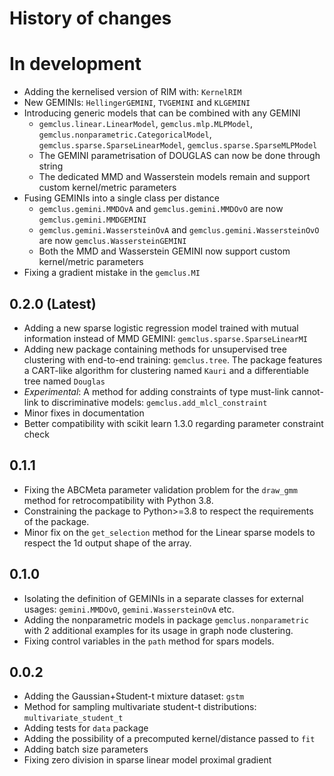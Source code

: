 # History of changes

# In development

+ Adding the kernelised version of RIM with: `KernelRIM`
+ New GEMINIs: `HellingerGEMINI`, `TVGEMINI` and `KLGEMINI`
+ Introducing generic models that can be combined with any GEMINI
  + `gemclus.linear.LinearModel`, `gemclus.mlp.MLPModel`, `gemclus.nonparametric.CategoricalModel`,
    `gemclus.sparse.SparseLinearModel`, `gemclus.sparse.SparseMLPModel`
  + The GEMINI parametrisation of DOUGLAS can now be done through string
  + The dedicated MMD and Wasserstein models remain and support custom kernel/metric parameters
+ Fusing GEMINIs into a single class per distance
  + `gemclus.gemini.MMDOvA` and `gemclus.gemini.MMDOvO` are now `gemclus.gemini.MMDGEMINI`
  + `gemclus.gemini.WassersteinOvA` and `gemclus.gemini.WassersteinOvO` are now `gemclus.WassersteinGEMINI`
  + Both the MMD and Wasserstein GEMINI now support custom kernel/metric parameters
+ Fixing a gradient mistake in the `gemclus.MI`

## 0.2.0 (Latest)

+ Adding a new sparse logistic regression model trained with mutual information instead of MMD GEMINI: `gemclus.sparse.SparseLinearMI`
+ Adding new package containing methods for unsupervised tree clustering with end-to-end training: `gemclus.tree`. The package features a CART-like algorithm for clustering named `Kauri` and a differentiable tree named `Douglas`
+ *Experimental*: A method for adding constraints of type must-link cannot-link to discriminative models: `gemclus.add_mlcl_constraint`
+ Minor fixes in documentation
+ Better compatibility with scikit learn 1.3.0 regarding parameter constraint check

## 0.1.1

+ Fixing the ABCMeta parameter validation problem for the `draw_gmm` method for retrocompatibility with Python 3.8.
+ Constraining the package to Python>=3.8 to respect the requirements of the package.
+ Minor fix on the `get_selection` method for the Linear sparse models to respect the 1d output shape of the array.

## 0.1.0

+ Isolating the definition of GEMINIs in a separate classes for external usages: `gemini.MMDOvO`, `gemini.WassersteinOvA` etc.
+ Adding the nonparametric models in package `gemclus.nonparametric` with 2 additional examples for its usage in graph node clustering.
+ Fixing control variables in the `path` method for spars models.

## 0.0.2

+ Adding the Gaussian+Student-t mixture dataset: `gstm`
+ Method for sampling multivariate student-t distributions: `multivariate_student_t`
+ Adding tests for `data` package
+ Adding the possibility of a precomputed kernel/distance passed to `fit`
+ Adding batch size parameters
+ Fixing zero division in sparse linear model proximal gradient